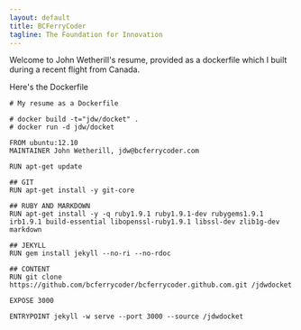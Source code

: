```yaml
---
layout: default
title: BCFerryCoder
tagline: The Foundation for Innovation
---
```


Welcome to John Wetherill's resume, provided as a dockerfile which I
built during a recent flight from Canada.


Here's the Dockerfile

    # My resume as a Dockerfile
    
    # docker build -t="jdw/docket" .
    # docker run -d jdw/docket

    FROM ubuntu:12.10
    MAINTAINER John Wetherill, jdw@bcferrycoder.com
    
    RUN apt-get update
    
    ## GIT
    RUN apt-get install -y git-core
    
    ## RUBY AND MARKDOWN
    RUN apt-get install -y -q ruby1.9.1 ruby1.9.1-dev rubygems1.9.1 irb1.9.1 build-essential libopenssl-ruby1.9.1 libssl-dev zlib1g-dev markdown
    
    ## JEKYLL
    RUN gem install jekyll --no-ri --no-rdoc
    
    ## CONTENT
    RUN git clone https://github.com/bcferrycoder/bcferrycoder.github.com.git /jdwdocket
    
    EXPOSE 3000

    ENTRYPOINT jekyll -w serve --port 3000 --source /jdwdocket
